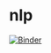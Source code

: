 # nlp

[![Binder](https://mybinder.org/badge_logo.svg)](https://mybinder.org/v2/gh/akelimad/nlp/main)
